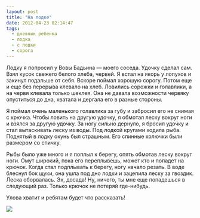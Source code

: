 ```yaml
---
layout: post
title: "На лодке"
date: 2012-04-23 02:14:47
tags:
  - дневник ребенка
  - лодка
  - с лодки
  - сорога
---
```

Лодку я попросил у Вовы Бадьина — моего соседа. Удочку сделал сам. Взял
кусок свежего белого хлеба, червей. Я встал на якорь у лопухов и закинул
подальше от себя. Вскоре поймал хорошую сорогу. Потом еще и еще без
перерыва клевало на хлеб. Ловились сорожки и голавлики, а на червя
клевала только шеклея. Она не давала возможности червяку опуститься до
дна, хватала и дергала его в разные стороны.

Я поймал очень маленького голавлика за губу и забросил его не снимая с
крючка. Чтобы ловить на другую удочку, я обмотал леску вокруг ноги и
взялся за другую удочку. За ногу сильно дернуло, я бросил удочку и стал
вытаскивать леску из воды. Под лодкой кругами ходила рыба. Поднятый в
лодку окунь был страшным. Его спинные колючки были размером со спичку.

Рыбы было уже много и я поплыл к берегу, опять обмотав леску вокруг
ноги. Омут широкий, пока его переплывешь, может кто и попадет на крючок.
Когда стал подплывать к берегу, ногу начало резать. В воде блеснул бок
щуки, она ушла под дно лодки и зацепила леску за гвоздик. Леска
оборвалась. Эх, досада! Ну, ничего, ты мне еще попадешься в следующий
раз. Только крючок не потеряй где-нибудь.

Улова хватит и ребятам будет что рассказать!

![](http://fishingguru.ru/uploads/images/00/00/01/2012/04/22/81ca17be63.jpg)

